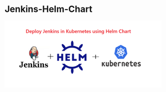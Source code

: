 # Jenkins-Helm-Chart

![helm](https://github.com/Anujakumari/Jenkins-Helm-Chart/blob/master/images/helm.png)


